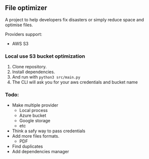 ## File optimizer 

A project to help developers fix disasters or simply reduce space and optimise files.

Providers support: 
* AWS S3

### Local use S3 bucket optimization

1. Clone repository.
4. Install dependencies.
5. And run with `python3 src/main.py`
6. The CLI will ask you for your aws credentials and bucket name


### Todo:

* Make multiple provider
  * Local process
  * Azure bucket
  * Google storage
  *  etc
*  Think a safy way to pass credentials
* Add more files formats.
  * PDF
* Find duplicates
* Add dependencies manager